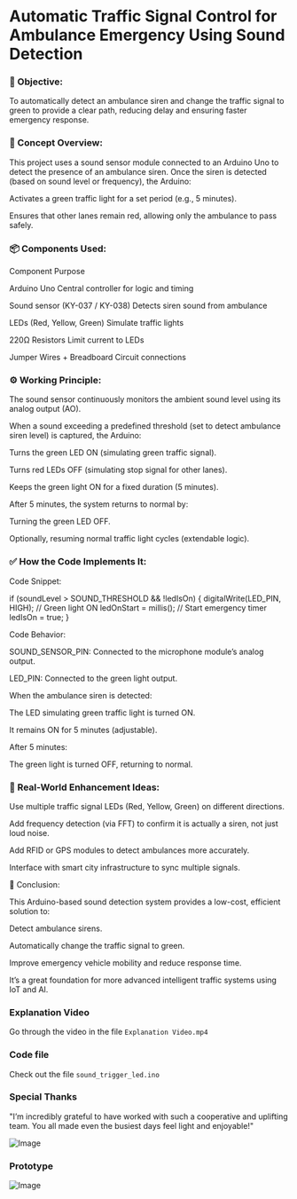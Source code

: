 

# Automatic Traffic Signal Control for Ambulance Emergency Using Sound Detection

### 🎯 Objective:

To automatically detect an ambulance siren and change the traffic signal to green to provide a clear path, reducing delay and ensuring faster emergency response.

### 🔧 Concept Overview:

This project uses a sound sensor module connected to an Arduino Uno to detect the presence of an ambulance siren. Once the siren is detected (based on sound level or frequency), the Arduino:

Activates a green traffic light for a set period (e.g., 5 minutes).

Ensures that other lanes remain red, allowing only the ambulance to pass safely.

### 📦 Components Used:

Component	Purpose

Arduino Uno	Central controller for logic and timing

Sound sensor (KY-037 / KY-038)	Detects siren sound from ambulance

LEDs (Red, Yellow, Green)	Simulate traffic lights

220Ω Resistors	Limit current to LEDs

Jumper Wires + Breadboard	Circuit connections

### ⚙️ Working Principle:

The sound sensor continuously monitors the ambient sound level using its analog output (AO).

When a sound exceeding a predefined threshold (set to detect ambulance siren level) is captured, the Arduino:

Turns the green LED ON (simulating green traffic signal).

Turns red LEDs OFF (simulating stop signal for other lanes).

Keeps the green light ON for a fixed duration (5 minutes).

After 5 minutes, the system returns to normal by:

Turning the green LED OFF.

Optionally, resuming normal traffic light cycles (extendable logic).

### ✅ How the Code Implements It:

Code Snippet:

if (soundLevel > SOUND_THRESHOLD && !ledIsOn)
{
    digitalWrite(LED_PIN, HIGH);   // Green light ON
    ledOnStart = millis();         // Start emergency timer
    ledIsOn = true;
}

Code Behavior:

SOUND_SENSOR_PIN: Connected to the microphone module’s analog output.

LED_PIN: Connected to the green light output.

When the ambulance siren is detected:

The LED simulating green traffic light is turned ON.

It remains ON for 5 minutes (adjustable).

After 5 minutes:

The green light is turned OFF, returning to normal.

### 🔬 Real-World Enhancement Ideas:

Use multiple traffic signal LEDs (Red, Yellow, Green) on different directions.

Add frequency detection (via FFT) to confirm it is actually a siren, not just loud noise.

Add RFID or GPS modules to detect ambulances more accurately.

Interface with smart city infrastructure to sync multiple signals.

🧠 Conclusion:

This Arduino-based sound detection system provides a low-cost, efficient solution to:

Detect ambulance sirens.

Automatically change the traffic signal to green.

Improve emergency vehicle mobility and reduce response time.

It’s a great foundation for more advanced intelligent traffic systems using IoT and AI.

### Explanation Video

Go through the video in the file `Explanation Video.mp4`

### Code file 

Check out the file `sound_trigger_led.ino` 

### Special Thanks

 "I’m incredibly grateful to have worked with such a cooperative and uplifting team. You all made even the busiest days feel light and enjoyable!"

 ![Image](https://github.com/user-attachments/assets/85b4c588-481c-40b7-8503-4b896b487b7f)


 ### Prototype 

 ![Image](https://github.com/user-attachments/assets/097d943a-2a5e-406a-9ec0-223beb82df90)


